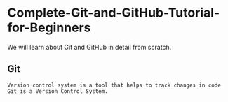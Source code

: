 # Complete-Git-and-GitHub-Tutorial-for-Beginners
We will learn about Git and GitHub in detail from scratch. 

## Git
`Version control system is a tool that helps to track changes in code`
`Git is a Version Control System.`
